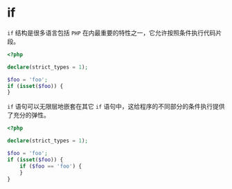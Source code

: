 # if

`if` 结构是很多语言包括 `PHP` 在内最重要的特性之一，它允许按照条件执行代码片段。

```php
<?php

declare(strict_types = 1);

$foo = 'foo';
if (isset($foo)) {
}

```

`if` 语句可以无限层地嵌套在其它 `if` 语句中，这给程序的不同部分的条件执行提供了充分的弹性。

```php
<?php

declare(strict_types = 1);

$foo = 'foo';
if (isset($foo)) {
    if ($foo == 'foo') {
    }
}

```

